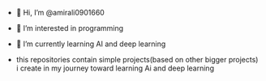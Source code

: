 - 👋 Hi, I’m @amirali0901660
- 👀 I’m interested in programming 
- 🌱 I’m currently learning AI and deep learning

- this repositories contain simple projects(based on other bigger projects) i create  in my journey toward learning Ai and deep learning

<!---
amirali0901660/amirali0901660 is a ✨ special ✨ repository because its `README.md` (this file) appears on your GitHub profile.
You can click the Preview link to take a look at your changes.
--->
